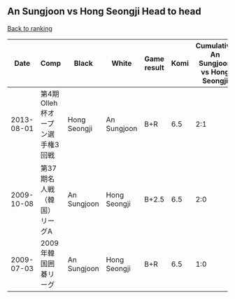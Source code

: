 ## An Sungjoon vs Hong Seongji Head to head

[Back to ranking](../../index.md)




| **Date** | **Comp** | **Black** | **White** | **Game result** | **Komi** | **Cumulative An Sungjoon vs Hong Seongji** | **An Sungjoon streak** | **Hong Seongji streak** | 
| --- | --- | --- | --- | --- | --- | --- | --- | --- |
| 2013-08-01 | 第4期Olleh杯オープン選手権3回戦 | Hong Seongji | An Sungjoon | B+R | 6.5 | 2:1 | 0 | 1 | 
| 2009-10-08 | 第37期名人戦（韓国）リーグA | An Sungjoon | Hong Seongji | B+2.5 | 6.5 | 2:0 | 2 | 0 | 
| 2009-07-03 | 2009年韓国囲碁リーグ | An Sungjoon | Hong Seongji | B+R | 6.5 | 1:0 | 1 | 0 |




